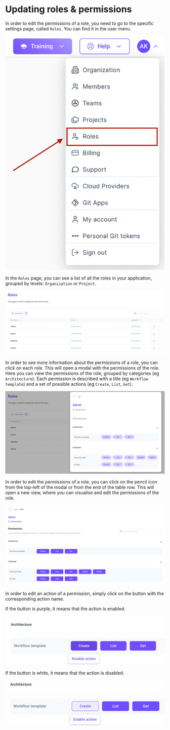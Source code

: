 # Updating roles & permissions

In order to edit the permissions of a role, you need to go to the specific settings page, called `Roles`. You can find it in the user menu.

![Roles](../.gitbook/assets/account-menu.png)

In the `Roles` page, you can see a list of all the roles in your application, grouped by levels: `Organization` or `Project`.

![Roles](../.gitbook/assets/roles.png)

In order to see more information about the permissions of a role, you can click on each role. This will open a modal with the permissions of the role. Here you can view the permissions of the role, grouped by categories (eg `Architecture`). Each permission is described with a title (eg `Workflow template`) and a set of possible actions (eg `Create`, `List`, `Get`).

![Roles](../.gitbook/assets/role-modal.png)

In order to edit the permissions of a role, you can click on the pencil icon from the top-left of the modal or from the end of the table row. This will open a new view, where you can visualise and edit the permissions of the role.

![Roles](../.gitbook/assets/role-edit.png)

In order to edit an action of a permission, simply click on the button with the corresponding action name.

If the button is purple, it means that the action is enabled.

![Roles](../.gitbook/assets/disable-action.png)

If the button is white, it means that the action is disabled.

![Roles](../.gitbook/assets/enable-action.png)
